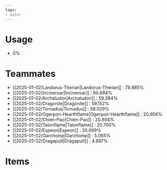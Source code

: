 ```yaml
---
tags:
- water
---
```

# Usage
- 0%
# Teammates
- [[2025-01-02/Landorus-Therian|Landorus-Therian]] : 78.885%
- [[2025-01-02/Incineroar|Incineroar]] : 60.684%
- [[2025-01-02/Archaludon|Archaludon]] : 59.394%
- [[2025-01-02/Dragonite|Dragonite]] : 59.152%
- [[2025-01-02/Tornadus|Tornadus]] : 58.029%
- [[2025-01-02/Ogerpon-Hearthflame|Ogerpon-Hearthflame]] : 20.956%
- [[2025-01-02/Chien-Pao|Chien-Pao]] : 20.804%
- [[2025-01-02/Talonflame|Talonflame]] : 20.700%
- [[2025-01-02/Espeon|Espeon]] : 20.699%
- [[2025-01-02/Garchomp|Garchomp]] : 5.065%
- [[2025-01-02/Dragapult|Dragapult]] : 4.897%
# Items